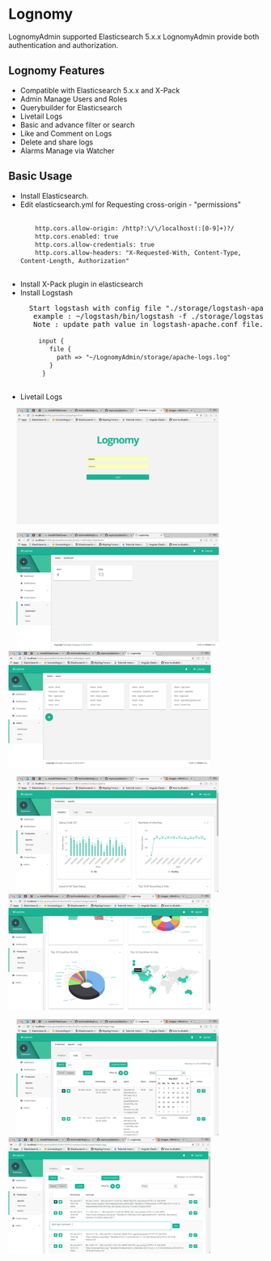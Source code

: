 # Lognomy
LognomyAdmin supported Elasticsearch 5.x.x LognomyAdmin provide both authentication and authorization.

## Lognomy Features
+ Compatible with Elasticsearch 5.x.x and X-Pack
+ Admin Manage Users and Roles  
+ Querybuilder for Elasticsearch
+ Livetail Logs
+ Basic and advance filter or search
+ Like and Comment on Logs
+ Delete and share logs
+ Alarms Manage via Watcher

## Basic Usage
+ Install Elasticsearch.
+ Edit elasticsearch.yml for  Requesting cross-origin - "permissions" 
  <pre>
    <code> 
      http.cors.allow-origin: /http?:\/\/localhost(:[0-9]+)?/
      http.cors.enabled: true
      http.cors.allow-credentials: true
      http.cors.allow-headers: "X-Requested-With, Content-Type, Content-Length, Authorization"
    </code>
  </pre>
+ Install X-Pack plugin in elasticsearch
+ Install Logstash
  <pre>
    Start logstash with config file "./storage/logstash-apache.conf"
     example : ~/logstash/bin/logstash -f ./storage/logstash-apache.conf
     Note : update path value in logstash-apache.conf file. apache-logs.log file contain apache logs around 10000. 
     <code>
       input {
          file {
            path => "~/LognomyAdmin/storage/apache-logs.log"
          }
        }
     </code>
  </pre>
+ Livetail Logs

 &nbsp; &nbsp; <img src="./images/login.png" width="400" /> 
 
 &nbsp; &nbsp; <img src="./images/admin-dashboard.png" width="400" />&nbsp; &nbsp; <img src="./images/admin-users.png" width="400" />

&nbsp; &nbsp; <img src="./images/apache-analytics.png" width="400" />&nbsp; &nbsp; <img src="./images/apache-analutics-2.png" width="400" />

&nbsp; &nbsp; <img src="./images/apache-logs-parsed.png" width="400" />&nbsp; &nbsp; <img src="./images/apache-logs-regular.png" width="400" />
